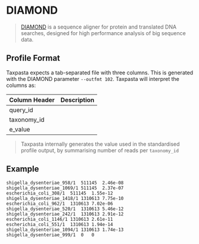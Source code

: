 # DIAMOND

> [DIAMOND](https://github.com/bbuchfink/diamond) is a sequence aligner for protein and translated DNA searches, designed for high performance analysis of big sequence data.

## Profile Format

Taxpasta expects a tab-separated file with three columns. This is generated with the DIAMOND parameter `--outfmt 102`. Taxpasta will interpret the columns as:

| Column Header | Description |
| ------------- | ----------- |
| query_id      |             |
| taxonomy_id   |             |
| e_value       |             |

> Taxpasta internally generates the value used in the standardised profile output, by summarising number of reads per `taxonomy_id`

## Example

```text
shigella_dysenteriae_958/1	511145	2.46e-08
shigella_dysenteriae_1069/1	511145	2.37e-07
escherichia_coli_308/1	511145	1.55e-12
shigella_dysenteriae_1418/1	1310613	7.75e-10
escherichia_coli_962/1	1310613	7.02e-06
shigella_dysenteriae_520/1	1310613	5.46e-12
shigella_dysenteriae_242/1	1310613	2.91e-12
escherichia_coli_1146/1	1310613	2.61e-11
escherichia_coli_551/1	1310613	1.94e-14
shigella_dysenteriae_1094/1	1310613	1.74e-13
shigella_dysenteriae_999/1	0	0
```

